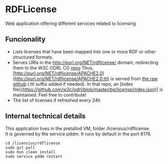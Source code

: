 # RDFLicense

Web application offering different services related to licensing

## Funcionality

* Lists licenses that have been mapped into one or more RDF or other structured formats. 
* Serves URIs in the http://purl.org/NET/rdflicense/ domain, redirecting them to the W3C ODRL CG [repo](https://github.com/w3c/odrl/tree/master/bp/license)
Thus, [http://purl.org/NET/rdflicense/APACHE2.0](http://purl.org/NET/rdflicense/APACHE2.0.ttl) is served from [the raw github](https://raw.githubusercontent.com/w3c/odrl/master/bp/license/rdflicense/APACHE2.0.ttl) (.ttl suffix added if needed). In that repo, an [index file[(https://github.com/w3c/odrl/blob/master/bp/license/index.json)] is maintained. Feel free to contribute!
* The list of licenses if refreshed every 24h

## Internal technical details

This application lives in the pretallod VM, folder /licensius/rdflicense.  
It is governed by the service pddm.
It runs by default in the port 8178.
```
cd /licensius/rdflicense
sudo git pull
sudo mvn clean install
sudo service pddm restart
```

